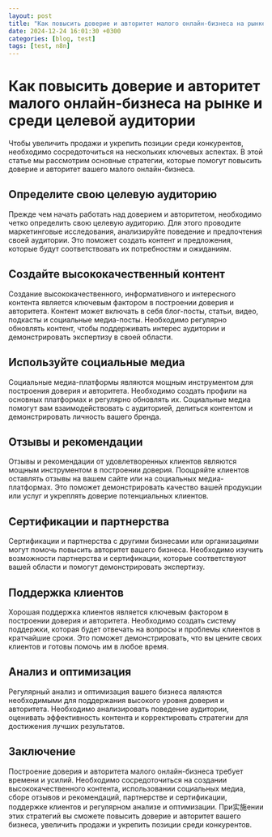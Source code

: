 ```yaml
---
layout: post
title: "Как повысить доверие и авторитет малого онлайн-бизнеса на рынке и среди целевой аудитории"
date: 2024-12-24 16:01:30 +0300
categories: [blog, test]
tags: [test, n8n]
---
```


# Как повысить доверие и авторитет малого онлайн-бизнеса на рынке и среди целевой аудитории
Чтобы увеличить продажи и укрепить позиции среди конкурентов, необходимо сосредоточиться на нескольких ключевых аспектах. В этой статье мы рассмотрим основные стратегии, которые помогут повысить доверие и авторитет вашего малого онлайн-бизнеса.

## Определите свою целевую аудиторию
Прежде чем начать работать над доверием и авторитетом, необходимо четко определить свою целевую аудиторию. Для этого проводите маркетинговые исследования, анализируйте поведение и предпочтения своей аудитории. Это поможет создать контент и предложения, которые будут соответствовать их потребностям и ожиданиям.

## Создайте высококачественный контент
Создание высококачественного, информативного и интересного контента является ключевым фактором в построении доверия и авторитета. Контент может включать в себя блог-посты, статьи, видео, подкасты и социальные медиа-посты. Необходимо регулярно обновлять контент, чтобы поддерживать интерес аудитории и демонстрировать экспертизу в своей области.

## Используйте социальные медиа
Социальные медиа-платформы являются мощным инструментом для построения доверия и авторитета. Необходимо создать профили на основных платформах и регулярно обновлять их. Социальные медиа помогут вам взаимодействовать с аудиторией, делиться контентом и демонстрировать личность вашего бренда.

## Отзывы и рекомендации
Отзывы и рекомендации от удовлетворенных клиентов являются мощным инструментом в построении доверия. Поощряйте клиентов оставлять отзывы на вашем сайте или на социальных медиа-платформах. Это поможет демонстрировать качество вашей продукции или услуг и укреплять доверие потенциальных клиентов.

## Сертификации и партнерства
Сертификации и партнерства с другими бизнесами или организациями могут помочь повысить авторитет вашего бизнеса. Необходимо изучить возможности партнерства и сертификации, которые соответствуют вашей области и помогут демонстрировать экспертизу.

## Поддержка клиентов
Хорошая поддержка клиентов является ключевым фактором в построении доверия и авторитета. Необходимо создать систему поддержки, которая будет отвечать на вопросы и проблемы клиентов в кратчайшие сроки. Это поможет демонстрировать, что вы цените своих клиентов и готовы помочь им в любое время.

## Анализ и оптимизация
Регулярный анализ и оптимизация вашего бизнеса являются необходимыми для поддержания высокого уровня доверия и авторитета. Необходимо анализировать поведение аудитории, оценивать эффективность контента и корректировать стратегии для достижения лучших результатов.

## Заключение
Построение доверия и авторитета малого онлайн-бизнеса требует времени и усилий. Необходимо сосредоточиться на создании высококачественного контента, использовании социальных медиа, сборе отзывов и рекомендаций, партнерстве и сертификации, поддержке клиентов и регулярном анализе и оптимизации. При实施ении этих стратегий вы сможете повысить доверие и авторитет вашего бизнеса, увеличить продажи и укрепить позиции среди конкурентов.